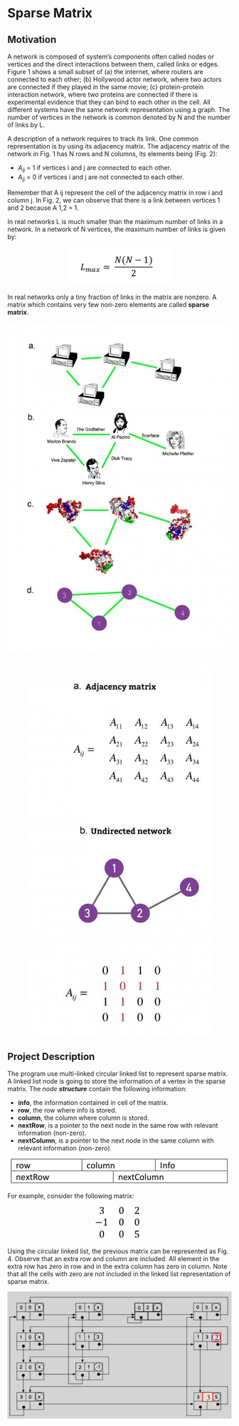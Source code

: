 # Sparse Matrix

## Motivation

A network is composed of system’s components often called nodes or vertices and the direct
interactions between them, called links or edges. Figure 1 shows a small subset of (a) the internet,
where routers are connected to each other; (b) Hollywood actor network, where two actors are
connected if they played in the same movie; (c) protein-protein interaction network, where two
proteins are connected if there is experimental evidence that they can bind to each other in the cell.
All different systems have the same network representation using a graph. The number of vertices
in the network is common denoted by N and the number of links by L.

A description of a network requires to track its link. One common representation is by using its
adjacency matrix. The adjacency matrix of the network in Fig. 1 has N rows and N columns, its
elements being (Fig. 2):

* *A<sub>ij* = 1 if vertices i and j are connected to each other.
* *A<sub>ij* = 0 if vertices i and j are not connected to each other.

Remember that A ij represent the cell of the adjacency matrix in row i and column j. In Fig. 2, we
can observe that there is a link between vertices 1 and 2 because A 1,2 = 1.

In real networks L is much smaller than the maximum number of links in a network. In a network of
N vertices, the maximum number of links is given by:

<p align="center">
  <img src="images/equation1.png" />
</p>

In real networks only a tiny fraction of links in the matrix are nonzero. A matrix which contains very
few non-zero elements are called **sparse matrix**.

<p align="center">
  <img src="images/sparse1.jpeg" />
</p>

<p align="center">
  <img src="images/sparse2.jpeg" />
</p>

## Project Description

The program use multi-linked circular linked list to represent sparse matrix. A linked list node
is going to store the information of a vertex in the sparse matrix. 
The *node* ***structure*** contain the following information:

* **info**, the information contained in cell of the matrix.
* **row**, the row where info is stored.
* **column**, the column where column is stored.
* **nextRow**, is a pointer to the next node in the same row with relevant information (non-zero).
* **nextColumn**, is a pointer to the next node in the same column with relevant information (non-zero).
  
<p align="center">
  <img src="images/structure.png" />
</p>

For example, consider the following matrix: 

<p align="center">
  <img src="images/matrix1.png" />
</p>

Using the circular linked list, the previous matrix can be represented as Fig. 4. Observe that an extra
row and column are included. All element in the extra row has zero in row and in the extra column
has zero in column. Note that all the cells with zero are not included in the linked list representation
of sparse matrix.

<p align="center">
  <img src="images/sparse3.png" />
</p>


